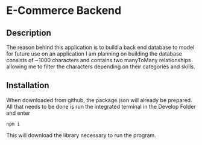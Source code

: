 # E-Commerce Backend

## Description

The reason behind this application is to build a back end database to model for future use on an application I am planning on building the database consists of ~1000 characters and contains two manyToMany relationships allowing me to filter the characters depending on their categories and skills.

## Installation

When downloaded from github, the package.json will already be prepared. All that needs to be done is run the integrated terminal in the Develop Folder and enter

```
npm i
```

This will download the library necessary to run the program.
